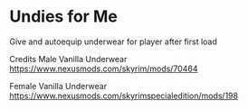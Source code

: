 # Undies for Me
 Give and autoequip underwear for player after first load


Credits
Male Vanilla Underwear
https://www.nexusmods.com/skyrim/mods/70464

Female Vanilla Underwear
https://www.nexusmods.com/skyrimspecialedition/mods/198